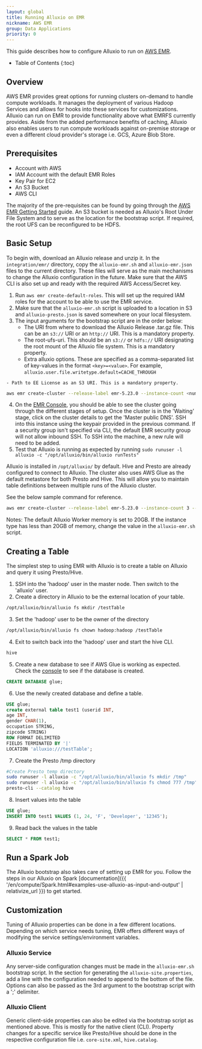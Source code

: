 ```yaml
---
layout: global
title: Running Alluxio on EMR
nickname: AWS EMR
group: Data Applications
priority: 0
---
```


This guide describes how to configure Alluxio to run on [AWS EMR](https://aws.amazon.com/emr/).

* Table of Contents
{:toc}

## Overview

AWS EMR provides great options for running clusters on-demand to handle compute workloads. It manages the
deployment of various Hadoop Services and allows for hooks into these services for customizations. Alluxio
can run on EMR to provide functionality above what EMRFS currently provides. Aside from the added performance
benefits of caching, Alluxio also enables users to run compute workloads against on-premise storage or even a
different cloud provider's storage i.e. GCS, Azure Blob Store. 

## Prerequisites

* Account with AWS
* IAM Account with the default EMR Roles
* Key Pair for EC2
* An S3 Bucket
* AWS CLI

The majority of the pre-requisites can be found by going through the
[AWS EMR Getting Started](https://docs.aws.amazon.com/emr/latest/ManagementGuide/emr-gs.html) guide. An S3 bucket
is needed as Alluxio's Root Under File System and to serve as the location for the bootstrap script. If required,
the root UFS can be reconfigured to be HDFS.

## Basic Setup

To begin with, download an Alluxio release and unzip it. In the `integration/emr/` directory, copy the `alluxio-emr.sh`
and `alluxio-emr.json` files to the current directory. These files will serve as the main mechanisms to change the
Alluxio configuration in the future. Make sure that the AWS CLI is also set up and ready
with the required AWS Access/Secret key.

1. Run `aws emr create-default-roles`. This will set up the required IAM roles for the account to be able to use the EMR
service.
2. Make sure that the `alluxio-emr.sh` script is uploaded to a location in S3 and `alluxio-presto.json` is saved somewhere on your local filesystem.
3. The input arguments for the bootstrap script are in the order below:
    - The URI from where to download the Alluxio Release .tar.gz file. This can be an `s3://` URI or an `http://` URI.
       This is a mandatory property.
    - The root-ufs-uri. This should be an `s3://` or `hdfs://` URI designating the root mount of the Alluxio file system.
       This is a mandatory property.
    - Extra alluxio options. These are specified as a comma-separated list of key-values in the format `<key>=<value>`.
       For example, `alluxio.user.file.writetype.default=CACHE_THROUGH`
<!-- ALLUXIO CS ADD -->
    - Path to EE License as an S3 URI. This is a mandatory property.
<!-- ALLUXIO CS END -->
<!-- ALLUXIO CS REPLACE -->
<!-- ```bash -->
<!-- aws emr create-cluster --release-label emr-5.23.0 --instance-count <num-instances> --instance-type <instance-type> --applications Name=Presto Name=Hive Name=Spark --name '<cluster-name>' --bootstrap-actions Path=s3://bucket/path/to/alluxio-emr.sh,Args=[<download-url>,<root-ufs-uri>,<additional-properties>] --configurations file:///path/to/file/alluxio-emr.json --ec2-attributes KeyName=<ec2-keypair-name> -->
<!-- ``` -->
<!-- ALLUXIO CS WITH -->
```bash
aws emr create-cluster --release-label emr-5.23.0 --instance-count <num-instances> --instance-type <instance-type> --applications Name=Presto Name=Hive Name=Spark --name '<cluster-name>' --bootstrap-actions Path=s3://bucket/path/to/alluxio-emr.sh,Args=[<download-url>,<root-ufs-uri>,<additional-properties>,<license-url>] --configurations file:///path/to/file/alluxio-emr.json --ec2-attributes KeyName=<ec2-keypair-name>
```
<!-- ALLUXIO CS END -->

4. On the [EMR Console](https://console.aws.amazon.com/elasticmapreduce/home), you should be able to see the cluster
going through the different stages of setup. Once the cluster is in the 'Waiting' stage, click on the cluster details
to get the 'Master public DNS'. SSH into this instance using the keypair provided in the previous command. If a
security group isn't specified via CLI, the default EMR security group will not allow inbound SSH. To SSH into the
machine, a new rule will need to be added.
5. Test that Alluxio is running as expected by running `sudo runuser -l alluxio -c "/opt/alluxio/bin/alluxio runTests"`

Alluxio is installed in `/opt/alluxio/` by default. Hive and Presto are already configured to connect to Alluxio. The
cluster also uses AWS Glue as the default metastore for both Presto and Hive. This will allow you to maintain table
definitions between multiple runs of the Alluxio cluster.

See the below sample command for reference.

```bash
aws emr create-cluster --release-label emr-5.23.0 --instance-count 3 --instance-type m4.xlarge --applications Name=Presto Name=Hive --name 'Test cluster' --bootstrap-actions Path=s3://alluxio-test/emr/bootstrap-actions/alluxio-emr.sh,Args=[http://downloads.alluxio.io/downloads/files/2.0.0-preview/alluxio-2.0.0-preview-bin.tar.gz,s3a://alluxio-test/emr/mount/,alluxio.underfs.s3.owner.id.to.username.mapping=f1234123412341234123412341234123412341234123412341234123412341234=hadoop] --configurations file:///Users/foo/emr/alluxio/alluxio-emr.json --ec2-attributes KeyName=admin-key
```

Notes: The default Alluxio Worker memory is set to 20GB. If the instance type has less than 20GB of memory, change
the value in the `alluxio-emr.sh` script.

## Creating a Table

The simplest step to using EMR with Alluxio is to create a table on Alluxio and query it using Presto/Hive.

1. SSH into the 'hadoop' user in the master node. Then switch to the 'alluxio' user.
2. Create a directory in Alluxio to be the external location of your table.
```bash
/opt/alluxio/bin/alluxio fs mkdir /testTable
```
3. Set the 'hadoop' user to be the owner of the directory
```bash
/opt/alluxio/bin/alluxio fs chown hadoop:hadoop /testTable
```
4. Exit to switch back into the 'hadoop' user and start the hive CLI.
```bash
hive
```
5. Create a new database to see if AWS Glue is working as expected. Check the [console](https://console.aws.amazon.com/glue/home)
to see if the database is created.
```sql
CREATE DATABASE glue;
```
6. Use the newly created database and define a table.
```sql
USE glue;
create external table test1 (userid INT,
age INT,
gender CHAR(1),
occupation STRING,
zipcode STRING)
ROW FORMAT DELIMITED
FIELDS TERMINATED BY '|'
LOCATION 'alluxio:///testTable';
```
7. Create the Presto /tmp directory
```bash
#Create Presto temp directory
sudo runuser -l alluxio -c "/opt/alluxio/bin/alluxio fs mkdir /tmp"
sudo runuser -l alluxio -c "/opt/alluxio/bin/alluxio fs chmod 777 /tmp"
presto-cli --catalog hive
```
8. Insert values into the table
```sql
USE glue;
INSERT INTO test1 VALUES (1, 24, 'F', 'Developer', '12345');
```
9. Read back the values in the table
```sql
SELECT * FROM test1;
```

## Run a Spark Job
The Alluxio bootstrap also takes care of setting up EMR for you. Follow the steps in our Alluxio on Spark [documentation]({{ '/en/compute/Spark.html#examples-use-alluxio-as-input-and-output' | relativize_url }})
to get started.

## Customization
Tuning of Alluxio properties can be done in a few different locations. Depending on which service needs tuning, EMR
offers different ways of modifying the service settings/environment variables.

### Alluxio Service
Any server-side configuration changes must be made in the `alluxio-emr.sh` bootstrap script. In the section for generating
the `alluxio-site.properties`, add a line with the configuration needed to append to the bottom of the file. Options can also
be passed as the 3rd argument to the bootstrap script with a ';' delimiter.

### Alluxio Client
Generic client-side properties can also be edited via the bootstrap script as mentioned above. This is mostly for the native
client (CLI). Property changes for a specific service like Presto/Hive should be done in the respective configuration file
i.e. `core-site.xml`, `hive.catalog`.
